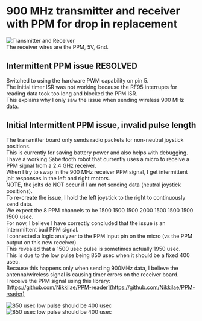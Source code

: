 # 900 MHz transmitter and receiver with PPM for drop in replacement
![Transmitter and Receiver](/images/rc900.png)  
The receiver wires are the PPM, 5V, Gnd.  

## Intermittent PPM issue RESOLVED
Switched to using the hardware PWM capability on pin 5.  
The initial timer ISR was not working because the RF95 interrupts for reading data took too long and blocked the PPM ISR.  
This explains why I only saw the issue when sending wireless 900 MHz data.  

## Initial Intermittent PPM issue, invalid pulse length  
The transmitter board only sends radio packets for non-neutral joystick positions.  
This is currently for saving battery power and also helps with debugging.  
I have a working Sabertooth robot that currently uses a micro to receive a PPM signal from a 2.4 GHz receiver.  
When I try to swap in the 900 MHz receiver PPM signal, I get intermittent jolt responses in the left and right motors.  
NOTE, the jolts do NOT occur if I am not sending data (neutral joystick positions).  
To re-create the issue, I hold the left joystick to the right to continuously send data.  
We expect the 8 PPM channels to be 1500 1500 1500 2000 1500 1500 1500 1500 usec.  
For now, I believe I have correctly concluded that the issue is an interrmittent bad PPM signal.  
I connected a logic analyzer to the PPM input pin on the micro (vs the PPM output on this new receiver).  
This revealed that a 1500 usec pulse is sometimes actually 1950 usec.  
This is due to the low pulse being 850 usec when it should be a fixed 400 usec.  
Because this happens only when sending 900MHz data, I believe the antenna/wireless signal is causing timer errors on the receiver board.  
I receive the PPM signal using this library: [https://github.com/Nikkilae/PPM-reader](https://github.com/Nikkilae/PPM-reader)  

![850 usec low pulse should be 400 usec](/images/bad_pulse_length1.png)  
![850 usec low pulse should be 400 usec](/images/bad_pulse_length2.png)  
